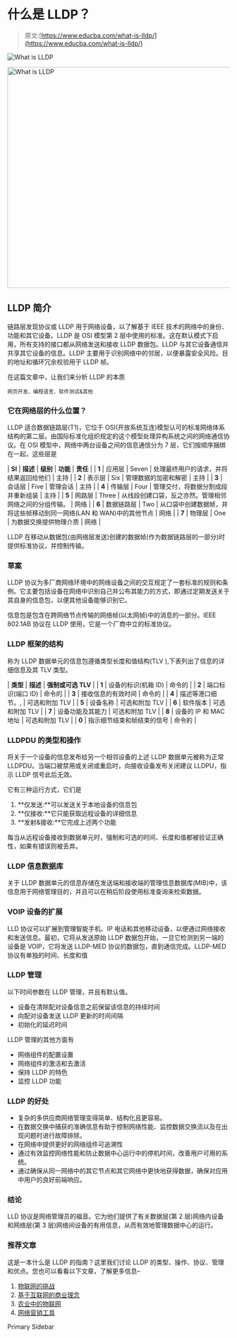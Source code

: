 # 什么是 LLDP？

> 原文:[https://www.educba.com/what-is-lldp/](https://www.educba.com/what-is-lldp/)

![What is LLDP](../Images/c3a91ce46b4ddda2465fdcf8c8c96729.png)

<noscript><img class="alignnone size-full wp-image-242945" src="../Images/c3a91ce46b4ddda2465fdcf8c8c96729.png" alt="What is LLDP" width="900" height="500" data-original-src="https://cdn.educba.com/academy/wp-content/uploads/2019/11/What-is-LLDP.png"/></noscript>

## LLDP 简介

链路层发现协议或 LLDP 用于网络设备，以了解基于 IEEE 技术的网络中的身份、功能和其它设备。LLDP 是 OSI 模型第 2 层中使用的标准。这在默认模式下启用，所有支持的接口都从网络发送和接收 LLDP 数据包。LLDP 与其它设备通信并共享其它设备的信息。LLDP 主要用于识别网络中的邻居，以便暴露安全风险。目的地址和循环冗余校验用于 LLDP 帧。

在这篇文章中，让我们来分析 LLDP 的本质

<small>网页开发、编程语言、软件测试&其他</small>

### 它在网络层的什么位置？

LLDP 适合数据链路层(T1)，它位于 OSI(开放系统互连)模型认可的标准网络体系结构的第二层。由国际标准化组织规定的这个模型处理异构系统之间的网络通信协议。在 OSI 模型中，网络中两台设备之间的信息通信分为 7 层，它们按顺序捆绑在一起，这些层是

| **Sl** | **描述** | **级别** | **功能** | **责任** |
| **1** | 应用层 | Seven | 处理最终用户的请求，并将结果返回给他们 | 主持 |
| **2** | 表示层 | Six | 管理数据的加密和解密 | 主持 |
| **3** | 会话层 | Five | 管理会话 | 主持 |
| **4** | 传输层 | Four | 管理交付，将数据分割成段并重新组装 | 主持 |
| **5** | 网路层 | Three | 从线段创建口袋，反之亦然。管理相邻网络之间的分组传输。 | 网络 |
| **6** | 数据链路层 | Two | 从口袋中创建数据帧，并将这些帧移动到同一网络(LAN 和 WAN)中的其他节点 | 网络 |
| **7** | 物理层 | One | 为数据交换提供物理介质 | 网络 |

LLDP 在移动从数据包(由网络层发送)创建的数据帧(作为数据链路层的一部分)时提供标准协议，并控制传输。

### 草案

LLDP 协议为多厂商网络环境中的网络设备之间的交互规定了一套标准的规则和条例。它主要包括设备在网络中识别自己并公布其能力的方式，即通过定期发送关于其自身的信息包，以便其他设备能够识别它。

信息包是包含在跨网络节点传输的网络帧(以太网帧)中的消息的一部分。IEEE 802.1AB 协议在 LLDP 使用，它是一个厂商中立的标准协议。

### LLDP 框架的结构

称为 LLDP 数据单元的信息包遵循类型长度和值结构(TLV ),下表列出了信息的详细信息及其 TLV 类型。

| **类型** | **描述** | **强制或可选 TLV** |
| **1** | 设备的标识(机箱 ID) | 命令的 |
| **2** | 端口标识(端口 ID) | 命令的 |
| **3** | 接收信息的有效时间 | 命令的 |
| **4** | 描述等港口细节。, | 可选和附加 TLV |
| **5** | 设备名称 | 可选和附加 TLV |
| **6** | 软件版本 | 可选和附加 TLV |
| **7** | 设备功能及其能力 | 可选和附加 TLV |
| **8** | 设备的 IP 和 MAC 地址 | 可选和附加 TLV |
| **0** | 指示细节结束和帧结束的信号 | 命令的 |

### LLDPDU 的类型和操作

将关于一个设备的信息发布给另一个相邻设备的上述 LLDP 数据单元被称为正常 LLDPDU。当端口被禁用或关闭或重启时，向接收设备发布关闭建议 LLDPU，指示 LLDP 信号此后无效。

它有三种运行方式，它们是

1.  **仅发送:**可以发送关于本地设备的信息包
2.  **仅接收:**它只能获取远程设备的详细信息
3.  **发射&接收:**它完成上述两个功能

每当从远程设备接收到数据单元时，强制和可选的时间、长度和值都被验证正确性，如果有错误则被丢弃。

### LLDP 信息数据库

关于 LLDP 数据单元的信息存储在发送端和接收端的管理信息数据库(MIB)中，该信息用于网络管理目的，并且可以在稍后阶段使用标准查询来检索数据。

### VOIP 设备的扩展

LLD 协议可以扩展到管理智能手机、IP 电话和其他移动设备，以便通过网络接收和发送信息。最初，它将从发送原始 LLDP 数据包开始，一旦它检测到另一端的设备是 VOIP，它将发送 LLDP-MED 协议的数据包，直到通信完成。LLDP-MED 协议有单独的时间、长度和值

### LLDP 管理

以下时间参数在 LLDP 管理，并且有默认值。

*   设备在清除配对设备信息之前保留该信息的持续时间
*   向配对设备发送 LLDP 更新的时间间隔
*   初始化的延迟时间

LLDP 管理的其他方面有

*   网络组件的配置设置
*   网络组件的激活和去激活
*   保持 LLDP 的特色
*   监控 LLDP 功能

### LLDP 的好处

*   复杂的多供应商网络管理变得简单、结构化且更容易。
*   在数据交换中捕获的准确信息有助于控制网络性能、监控数据交换流以及在出现问题时进行故障排除。
*   在网络中提供更好的网络组件可追溯性
*   通过有效监控网络性能和防止数据中心运行中的停机时间，改善用户可用的系统。
*   通过确保从同一网络中的其它节点和其它网络中更快地获得数据，确保对应用中用户的良好前端响应。

### 结论

LLD 协议是网络管理员的福音。它为他们提供了有关数据层(第 2 层)网络内设备和网络层(第 3 层)网络间设备的有用信息，从而有效地管理数据中心的运行。

### 推荐文章

这是一本什么是 LLDP 的指南？这里我们讨论 LLDP 的类型、操作、协议、管理和优点。您也可以看看以下文章，了解更多信息–

1.  [物联网的挑战](https://www.educba.com/challenges-of-iot/)
2.  [基于互联网的商业理念](https://www.educba.com/internet-based-business-ideas/)
3.  [农业中的物联网](https://www.educba.com/iot-in-agriculture/)
4.  [网络营销工具](https://www.educba.com/internet-marketing-tool/)

<footer class="entry-footer">

<aside class="sidebar sidebar-primary widget-area" role="complementary" aria-label="Primary Sidebar">Primary Sidebar</aside>

</footer>